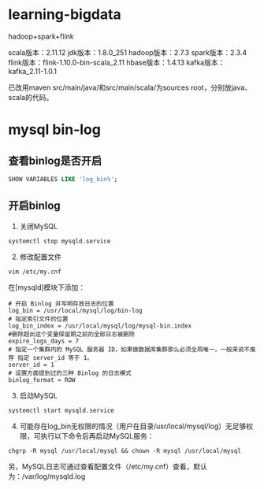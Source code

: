 # learning-bigdata

hadoop+spark+flink

scala版本：2.11.12
jdk版本：1.8.0_251
hadoop版本：2.7.3
spark版本：2.3.4
flink版本：flink-1.10.0-bin-scala_2.11
hbase版本：1.4.13
kafka版本：kafka_2.11-1.0.1

已改用maven
src/main/java/和src/main/scala/为sources root，分别放java、scala的代码。

# mysql bin-log

## 查看binlog是否开启

```sql
SHOW VARIABLES LIKE 'log_bin%';
```

## 开启binlog

1. 关闭MySQL

```shell
systemctl stop mysqld.service
```

2. 修改配置文件

```shell
vim /etc/my.cnf
```

在[mysqld]模块下添加：

```text
# 开启 Binlog 并写明存放日志的位置
log_bin = /usr/local/mysql/log/bin-log
# 指定索引文件的位置
log_bin_index = /usr/local/mysql/log/mysql-bin.index
#删除超出这个变量保留期之前的全部日志被删除
expire_logs_days = 7
# 指定一个集群内的 MySQL 服务器 ID，如果做数据库集群那么必须全局唯一，一般来说不推荐 指定 server_id 等于 1。
server_id = 1
# 设置方面提到过的三种 Binlog 的日志模式
binlog_format = ROW
```

3. 启动MySQL

```shell
systemctl start mysqld.service
```
4. 可能存在log_bin无权限的情况（用户在目录/usr/local/mysql/log）无足够权限，可执行以下命令后再启动MySQL服务：
```shell
chgrp -R mysql /usr/local/mysql && chown -R mysql /usr/local/mysql
```
另，MySQL日志可通过查看配置文件（/etc/my.cnf）查看，默认为：/var/log/mysqld.log